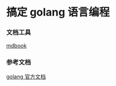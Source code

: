 # 搞定 golang 语言编程

### 文档工具

[mdbook](https://github.com/rust-lang/mdBook)

### 参考文档

[golang 官方文档](https://go.dev/doc/)
